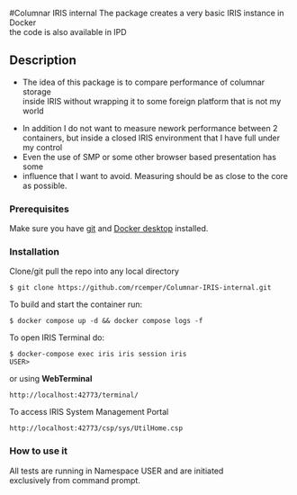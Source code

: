 #Columnar IRIS internal
The package creates a very basic IRIS instance in Docker    
the code is also available in IPD
## Description
+ The idea of this package is to compare performance of columnar storage   
inside IRIS without wrapping it to some foreign platform that is not my world
* In addition I do not want to measure nework performance between 2 containers,
but inside a closed IRIS environment that I have full under my control
* Even the use of SMP or some other browser based presentation has some
* influence that I want to avoid. Measuring should be as close to the core as possible. 
### Prerequisites
Make sure you have [git](https://git-scm.com/book/en/v2/Getting-Started-Installing-Git) and [Docker desktop](https://www.docker.com/products/docker-desktop) installed.
### Installation
Clone/git pull the repo into any local directory
```
$ git clone https://github.com/rcemper/Columnar-IRIS-internal.git
```
To build and start the container run:
```
$ docker compose up -d && docker compose logs -f
```
To open IRIS Terminal do:
```
$ docker-compose exec iris iris session iris
USER>
```
or using **WebTerminal**
```
http://localhost:42773/terminal/
```
To access IRIS System Management Portal
```
http://localhost:42773/csp/sys/UtilHome.csp
```
### How to use it
All tests are running in Namespace USER and are initiated    
exclusively from command prompt. 
